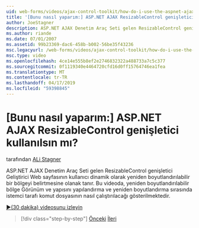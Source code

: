 ```yaml
---
uid: web-forms/videos/ajax-control-toolkit/how-do-i-use-the-aspnet-ajax-resizablecontrol-extender
title: '[Bunu nasıl yaparım:] ASP.NET AJAX ResizableControl genişletici kullanılsın mı? | Microsoft Docs'
author: JoeStagner
description: ASP.NET AJAX Denetim Araç Seti gelen ResizableControl genişletici Web sayfasının kullanıcı yeniden boyutlandırılabilir bir bölgeyi belirtmesine olanak Geliştirici dinamik sağlar...
ms.author: riande
ms.date: 07/01/2007
ms.assetid: 99b23369-dac6-458b-b002-56be35f43236
msc.legacyurl: /web-forms/videos/ajax-control-toolkit/how-do-i-use-the-aspnet-ajax-resizablecontrol-extender
msc.type: video
ms.openlocfilehash: 4ce14e555b8ef2e2746832322a488733a7c5c377
ms.sourcegitcommit: 0f1119340e4464720cfd16d0ff15764746ea1fea
ms.translationtype: MT
ms.contentlocale: tr-TR
ms.lasthandoff: 04/17/2019
ms.locfileid: "59398845"
---
```

# <a name="how-do-i-use-the-aspnet-ajax-resizablecontrol-extender"></a>[Bunu nasıl yaparım:] ASP.NET AJAX ResizableControl genişletici kullanılsın mı?

tarafından [ALi Stagner](https://github.com/JoeStagner)

ASP.NET AJAX Denetim Araç Seti gelen ResizableControl genişletici Geliştirici Web sayfasının kullanıcı dinamik olarak yeniden boyutlandırılabilir bir bölgeyi belirtmesine olanak tanır. Bu videoda, yeniden boyutlandırılabilir bölge Görünüm ve yapısını yapılandırma ve yeniden boyutlandırma sırasında istemci tarafı komut dosyasının nasıl çalıştırılacağı gösterilmektedir.

[&#9654;(30 dakika) videosunu izleyin](https://channel9.msdn.com/Blogs/ASP-NET-Site-Videos/how-do-i-use-the-aspnet-ajax-resizablecontrol-extender)

> [!div class="step-by-step"]
> [Önceki](how-do-i-use-the-aspnet-ajax-validatorcallout-extender.md)
> [İleri](how-do-i-use-the-aspnet-ajax-tabs-control.md)
